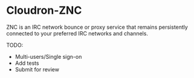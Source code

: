 # Cloudron-ZNC

ZNC is an IRC network bounce or proxy service that remains persistently connected to your preferred IRC networks and channels.

TODO:
* Multi-users/Single sign-on
* Add tests
* Submit for review
